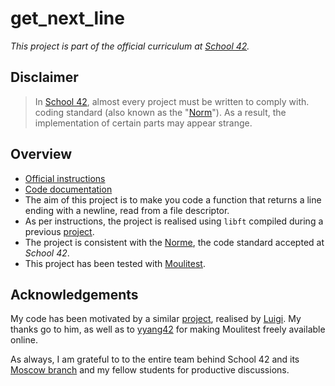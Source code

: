 # get\_next\_line

*This project is part of the official curriculum at [School 42](https://en.wikipedia.org/wiki/42_(school)).*

## Disclaimer
> In [School 42](https://en.wikipedia.org/wiki/42_(school)), almost every project must be written to comply with. coding standard (also known as the "[Norm](./docs/subjects/norme.en.pdf)"). As a result, the implementation of certain parts may appear strange.

## Overview

* [Official instructions](docs/subjects/get_next_line.en.pdf)
* [Code documentation](https://almayor.github.io/get_next_line/)
* The aim of this project is to make you code a function that returns a line ending with a newline, read from a file descriptor.
* As per instructions, the project is realised using `libft` compiled during a previous [project](http://github.com/almayor/libft).
* The project is consistent with the [Norme](docs/subjects/norme.en.pdf), the code standard accepted at *School 42*.
* This project has been tested with [Moulitest](https://github.com/yyang42/moulitest). 

## Acknowledgements

My code has been motivated by a similar [project](https://github.com/520luigi/Get_Next_Line/blob/master/get_next_line.c), realised by [Luigi](https://github.com/520luigi). My thanks go to him, as well as to [yyang42](https://github.com/yyang42) for making Moulitest freely available online.

As always, I am grateful to to the entire team behind School 42 and its [Moscow branch](https://21-school.ru
) and my fellow students for productive discussions.
